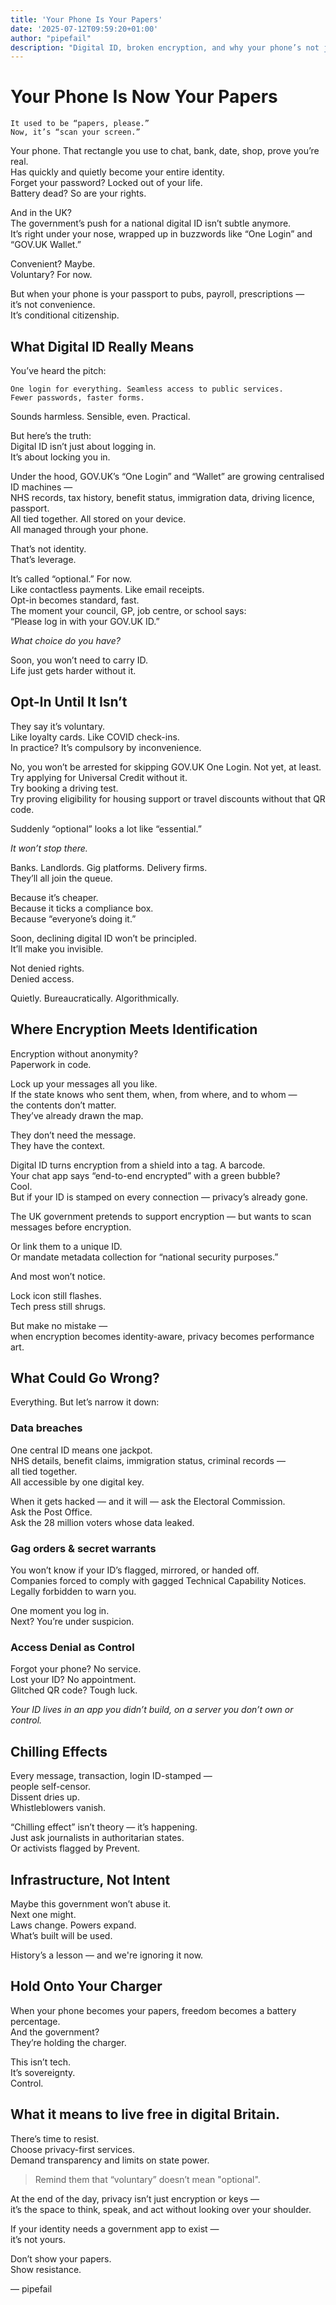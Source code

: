 ```yaml
---
title: 'Your Phone Is Your Papers'
date: '2025-07-12T09:59:20+01:00'
author: "pipefail"
description: "Digital ID, broken encryption, and why your phone’s not just a permission slip, but the only way to access your life."
---
```


# Your Phone Is Now Your Papers

    It used to be “papers, please.”  
    Now, it’s “scan your screen.”

Your phone. That rectangle you use to chat, bank, date, shop, prove you’re real.  
Has quickly and quietly become your entire identity.  
Forget your password? Locked out of your life.  
Battery dead? So are your rights.  

And in the UK?  
The government’s push for a national digital ID isn’t subtle anymore.  
It’s right under your nose, wrapped up in buzzwords like “One Login” and “GOV.UK Wallet.”

Convenient? Maybe.  
Voluntary? For now.

But when your phone is your passport to pubs, payroll, prescriptions —  
it’s not convenience.  
It’s conditional citizenship.

## What Digital ID Really Means

You’ve heard the pitch:

    One login for everything. Seamless access to public services. 
    Fewer passwords, faster forms.

Sounds harmless. Sensible, even. Practical.

But here’s the truth:  
Digital ID isn’t just about logging in.  
It’s about locking you in.

Under the hood, GOV.UK’s “One Login” and “Wallet” are growing centralised ID machines —  
NHS records, tax history, benefit status, immigration data, driving licence, passport.  
All tied together. All stored on your device.  
All managed through your phone.  

That’s not identity.  
That’s leverage.

It’s called “optional.” For now.  
Like contactless payments. Like email receipts.  
Opt-in becomes standard, fast.  
The moment your council, GP, job centre, or school says:  
“Please log in with your GOV.UK ID.”  

*What choice do you have?*

Soon, you won’t need to carry ID.  
Life just gets harder without it.  

## Opt-In Until It Isn’t

They say it’s voluntary.  
Like loyalty cards. Like COVID check-ins.  
In practice? It’s compulsory by inconvenience.  

No, you won’t be arrested for skipping GOV.UK One Login. Not yet, at least.  
Try applying for Universal Credit without it.  
Try booking a driving test.  
Try proving eligibility for housing support or travel discounts without that QR code.  

Suddenly “optional” looks a lot like “essential.”  

*It won’t stop there.*  

Banks. Landlords. Gig platforms. Delivery firms.  
They’ll all join the queue.

Because it’s cheaper.  
Because it ticks a compliance box.  
Because “everyone’s doing it.”  

Soon, declining digital ID won’t be principled.  
It’ll make you invisible.

Not denied rights.  
Denied access.

Quietly. Bureaucratically. Algorithmically.  

## Where Encryption Meets Identification

Encryption without anonymity?  
Paperwork in code.

Lock up your messages all you like.  
If the state knows who sent them, when, from where, and to whom —  
the contents don’t matter.  
They’ve already drawn the map.  

They don’t need the message.  
They have the context.  

Digital ID turns encryption from a shield into a tag. A barcode.  
Your chat app says “end-to-end encrypted” with a green bubble?   
Cool.  
But if your ID is stamped on every connection —
privacy’s already gone.

The UK government pretends to support encryption —
but wants to scan messages before encryption.

Or link them to a unique ID.  
Or mandate metadata collection for “national security purposes.”

And most won’t notice.

Lock icon still flashes.  
Tech press still shrugs.

But make no mistake —  
when encryption becomes identity-aware, privacy becomes performance art.

## What Could Go Wrong?

Everything. But let’s narrow it down:  

### Data breaches

One central ID means one jackpot.  
NHS details, benefit claims, immigration status, criminal records —  
all tied together.  
All accessible by one digital key.  

When it gets hacked — and it will — ask the Electoral Commission.  
Ask the Post Office.  
Ask the 28 million voters whose data leaked.  

### Gag orders & secret warrants

You won’t know if your ID’s flagged, mirrored, or handed off.  
Companies forced to comply with gagged Technical Capability Notices.  
Legally forbidden to warn you.  

One moment you log in.  
Next? You’re under suspicion.  

### Access Denial as Control

Forgot your phone? No service.  
Lost your ID? No appointment.  
Glitched QR code? Tough luck.  

*Your ID lives in an app you didn’t build, on a server you don’t own or control.*

## Chilling Effects

Every message, transaction, login ID-stamped —  
people self-censor.  
Dissent dries up.  
Whistleblowers vanish.  

“Chilling effect” isn’t theory — it’s happening.  
Just ask journalists in authoritarian states.   
Or activists flagged by Prevent.  

## Infrastructure, Not Intent  

Maybe this government won’t abuse it.  
Next one might.  
Laws change. Powers expand.  
What’s built will be used.  

History’s a lesson — and we're ignoring it now.  

## Hold Onto Your Charger

When your phone becomes your papers, freedom becomes a battery percentage.  
And the government?  
They’re holding the charger.

This isn’t tech.  
It’s sovereignty.  
Control.  

## What it means to live free in digital Britain.

There’s time to resist.  
Choose privacy-first services.  
Demand transparency and limits on state power.  

> Remind them that “voluntary” doesn’t mean "optional".

At the end of the day, privacy isn’t just encryption or keys —  
it’s the space to think, speak, and act without looking over your shoulder.

If your identity needs a government app to exist —  
it’s not yours.

Don’t show your papers.  
Show resistance.

— pipefail
